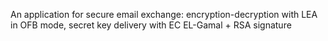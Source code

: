 An application for secure email exchange: encryption-decryption with LEA in OFB mode, secret key delivery with EC EL-Gamal + RSA signature
